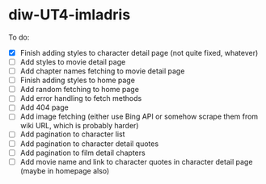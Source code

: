 # diw-UT4-imladris

To do:
- [x] Finish adding styles to character detail page (not quite fixed, whatever)
- [ ] Add styles to movie detail page
- [ ] Add chapter names fetching to movie detail page
- [ ] Finish adding styles to home page
- [ ] Add random fetching to home page
- [ ] Add error handling to fetch methods
- [ ] Add 404 page
- [ ] Add image fetching (either use Bing API or somehow scrape them from wiki URL, which is probably harder)
- [ ] Add pagination to character list
- [ ] Add pagination to character detail quotes
- [ ] Add pagination to film detail chapters
- [ ] Add movie name and link to character quotes in character detail page (maybe in homepage also)
